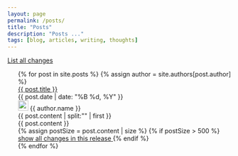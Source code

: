 ```yaml
---
layout: page
permalink: /posts/
title: "Posts"
description: "Posts ..."
tags: [blog, articles, writing, thoughts]
---
```


<div class="flex-center">
   <a href="{{ site.url }}/all/" class="button-view-full-archive open-sans-14-bold">List all changes</a>
</div>

<ul class="post-index unstyled-list">
{% for post in site.posts %}
  {% assign author = site.authors[post.author] %}
   <div class="post-item">
        <div class="history-icon"></div>
		<article itemscope itemtype="http://schema.org/Article">
			<div class="post-item-title">
                <a href="{{ site.url }}{{ post.url }}" itemprop="url">
                    {{ post.title }}
                </a>
			</div>
				<div class="entry-meta entry-meta-padding">
                    <span class="entry-date date published clusterTag"><time
                                datetime="{{ post.date | date_to_xmlschema }}"
                                itemprop="datePublished">{{ post.date | date: "%B %d, %Y" }}</time></span>
                    <div class="post-date">
                        <img class="gravatar" height="23"
                             src="https://2.gravatar.com/avatar/{{ author.gravatar }}?r=x&amp;s=140"
                             width="23">
                        <span class="author vcard" itemprop="author" itemscope
                              itemtype="http://schema.org/Person">
                            <span itemprop="name" class="fn">{{ author.name }}</span>
                        </span>
                    </div>
                </div>
			<div itemprop="description" class="issues-list">
  				{{ post.content | split:"<!--more-->" | first }}
			</div>
			<div itemprop="description" class="issues-list">
              {{ post.content }}
            </div>
            {% assign postSize = post.content | size %}
  			{% if postSize > 500 %}
                <a class="show-all-changes" href="{{ site.url }}{{ post.url }}">
					<span>show all changes in this release</span>
				</a>
  			{% endif %}		                                       
		</article>
	</div>
{% endfor %}
</ul>
